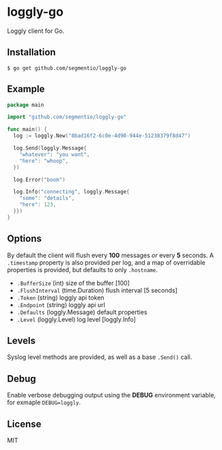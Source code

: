# loggly-go

  Loggly client for Go.

## Installation

    $ go get github.com/segmentio/loggly-go

## Example

```go
package main

import "github.com/segmentio/loggly-go"

func main() {
  log := loggly.New("8bad16f2-6c0e-4d90-944e-51238379f8d47")

  log.Send(loggly.Message{
    "whatever": "you want",
    "here": "whoop",
  })

  log.Error("boom")

  log.Info("connecting", loggly.Message{
    "some": "details",
    "here": 123,
  }})
}
```

## Options

  By default the client will flush every __100__ messages _or_ every __5__ seconds. A `.timestamp` property is also provided per log, and a map of overridable properties is provided, but defaults to only `.hostname`.

 - `.BufferSize` (int) size of the buffer [100]
 - `.FlushInterval` (time.Duration) flush interval [5 seconds]
 - `.Token` (string) loggly api token
 - `.Endpoint` (string) loggly api url
 - `.Defaults` (loggly.Message) default properties
 - `.Level` (loggly.Level) log level [loggly.Info]

## Levels

 Syslog level methods are provided, as well
 as a base `.Send()` call.

## Debug

 Enable verbose debugging output using the __DEBUG__ environment variable, for exmaple `DEBUG=loggly`.

## License

 MIT
